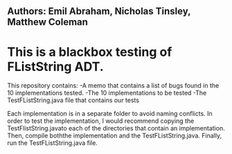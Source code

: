 ## Authors: Emil Abraham, Nicholas Tinsley, Matthew Coleman

# This is a blackbox testing of FListString ADT.

This repository contains:
-A memo that contains a list of bugs found in the 10 implementations tested.
-The 10 implementations to be tested
-The TestFListString.java file that contains our tests

Each implementation is in a separate folder to avoid naming conflicts.
In order to test the implementation, I would recommend copying the 
TestFlistString.javato each of the directories that contain an implementation. 
Then, compile boththe implementation and the TestFListString.java. 
Finally, run the TestFListString.java file.

